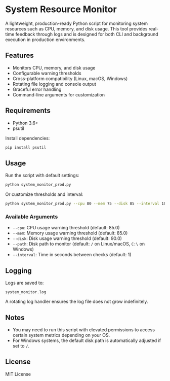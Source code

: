 # System Resource Monitor

A lightweight, production-ready Python script for monitoring system resources such as CPU, memory, and disk usage. This tool provides real-time feedback through logs and is designed for both CLI and background execution in production environments.

## Features

- Monitors CPU, memory, and disk usage
- Configurable warning thresholds
- Cross-platform compatibility (Linux, macOS, Windows)
- Rotating file logging and console output
- Graceful error handling
- Command-line arguments for customization

## Requirements

- Python 3.6+
- psutil

Install dependencies:
```bash
pip install psutil
```

## Usage

Run the script with default settings:
```bash
python system_monitor_prod.py
```

Or customize thresholds and interval:
```bash
python system_monitor_prod.py --cpu 80 --mem 75 --disk 85 --interval 10 --path /
```

### Available Arguments

- `--cpu`: CPU usage warning threshold (default: 85.0)
- `--mem`: Memory usage warning threshold (default: 85.0)
- `--disk`: Disk usage warning threshold (default: 90.0)
- `--path`: Disk path to monitor (default: `/` on Linux/macOS, `C:\` on Windows)
- `--interval`: Time in seconds between checks (default: 1)

## Logging

Logs are saved to:
```
system_monitor.log
```

A rotating log handler ensures the log file does not grow indefinitely.

## Notes

- You may need to run this script with elevated permissions to access certain system metrics depending on your OS.
- For Windows systems, the default disk path is automatically adjusted if set to `/`.

## License

MIT License
